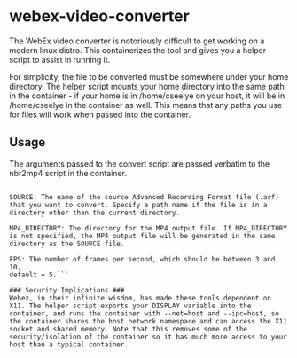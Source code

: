 # webex-video-converter
The WebEx video converter is notoriously difficult to get working on a modern linux distro. This containerizes the tool and gives you a helper script to assist in running it.

For simplicity, the file to be converted must be somewhere under your home directory. The helper script mounts your home directory into the same path in the container - if your home is in /home/cseelye on your host, it will be in /home/cseelye in the container as well.  This means that any paths you use for files will work when passed into the container.

## Usage ##
The arguments passed to the convert script are passed verbatim to the nbr2mp4 script in the container.

```Usage: ./nbr2mp4 SOURCE [MP4_DIRECTORY] [FPS]

SOURCE: The name of the source Advanced Recording Format file (.arf)
that you want to convert. Specify a path name if the file is in a
directory other than the current directory.

MP4_DIRECTORY: The directory for the MP4 output file. If MP4_DIRECTORY
is not specified, the MP4 output file will be generated in the same
directory as the SOURCE file.

FPS: The number of frames per second, which should be between 3 and 10,
default = 5.```

### Security Implications ###
Webex, in their infinite wisdom, has made these tools dependent on X11. The helper script exports your DISPLAY variable into the container, and runs the container with --net=host and --ipc=host, so the container shares the host network namespace and can access the X11 socket and shared memory. Note that this removes some of the security/isolation of the container so it has much more access to your host than a typical container.
